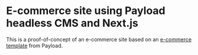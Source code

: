 # E-commerce site using Payload headless CMS and Next.js

This is a proof-of-concept of an e-commerce site based on an [e-commerce template](https://github.com/payloadcms/payload/tree/main/templates/ecommerce) from Payload.
